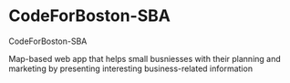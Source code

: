 CodeForBoston-SBA
=================

CodeForBoston-SBA

Map-based web app that helps small busniesses with their planning and marketing by presenting interesting business-related information
